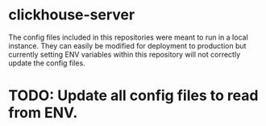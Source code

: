 # clickhouse-server
The config files included in this repositories were meant to run in a local instance. They can easily be modified for deployment to production but currently setting ENV variables within this repository will not correctly update the config files.

# TODO: Update all config files to read from ENV.